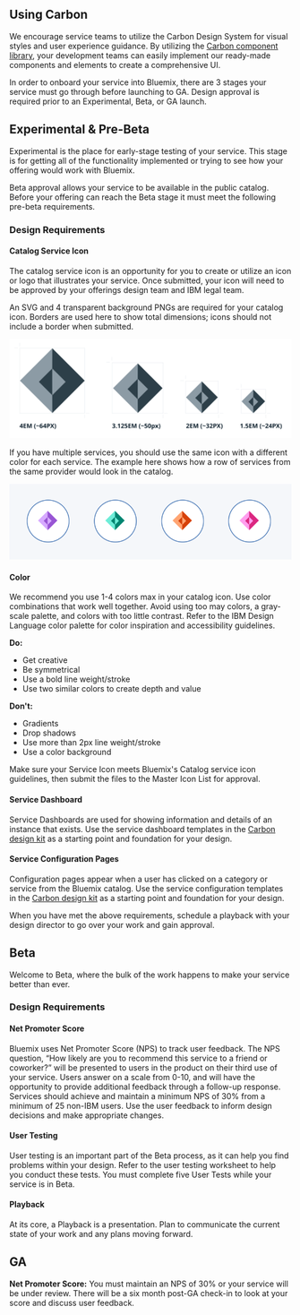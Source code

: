 ## Using Carbon

We encourage service teams to utilize the Carbon Design System for visual styles and user experience guidance. By utilizing the [Carbon component library](https://github.com/carbon-design-system/carbon-components), your development teams can easily implement our ready-made components and elements to create a comprehensive UI.

In order to onboard your service into Bluemix, there are 3 stages your service must go through before launching to GA. Design approval is required prior to an Experimental, Beta, or GA launch.

## Experimental & Pre-Beta

Experimental is the place for early-stage testing of your service. This stage is for getting all of the functionality implemented or trying to see how your offering would work with Bluemix.

Beta approval allows your service to be available in the public catalog. Before your offering can reach the Beta stage it must meet the following pre-beta requirements.

### Design Requirements

#### Catalog Service Icon

The catalog service icon is an opportunity for you to create or utilize an icon or logo that illustrates your service. Once submitted, your icon will need to be approved by your offerings design team and IBM legal team.

An SVG and 4 transparent background PNGs are required for your catalog icon. Borders are used here to show total dimensions; icons should not include a border when submitted.

![Catalog service icon sizing](images/service-providers-2.svg)

If you have multiple services, you should use the same icon with a different color for each service. The example here shows how a row of services from the same provider would look in the catalog.

![Multiple services in the Bluemix catalog](images/service-providers-1.svg)

#### Color

We recommend you use 1-4 colors max in your catalog icon. Use color combinations that work well together. Avoid using too may colors, a gray-scale palette, and colors with too little contrast. Refer to the IBM Design Language color palette for color inspiration and accessibility guidelines.

**Do:**

* Get creative
* Be symmetrical
* Use a bold line weight/stroke
* Use two similar colors to create depth and value

**Don't:**

* Gradients
* Drop shadows
* Use more than 2px line weight/stroke
* Use a color background

Make sure your Service Icon meets Bluemix's Catalog service icon guidelines, then submit the files to the Master Icon List for approval.

#### Service Dashboard

Service Dashboards are used for showing information and details of an instance that exists. Use the service dashboard templates in the [Carbon design kit](https://github.com/carbon-design-system/carbon-design-kit) as a starting point and foundation for your design.

#### Service Configuration Pages

Configuration pages appear when a user has clicked on a category or service from the Bluemix catalog. Use the service configuration templates in the [Carbon design kit](https://github.com/carbon-design-system/carbon-design-kit) as a starting point and foundation for your design.

When you have met the above requirements, schedule a playback with your design director to go over your work and gain approval.

## Beta

Welcome to Beta, where the bulk of the work happens to make your service better than ever.

### Design Requirements

#### Net Promoter Score

Bluemix uses Net Promoter Score (NPS) to track user feedback. The NPS question, “How likely are you to recommend this service to a friend or coworker?” will be presented to users in the product on their third use of your service. Users answer on a scale from 0-10, and will have the opportunity to provide additional feedback through a follow-up response. Services should achieve and maintain a minimum NPS of 30% from a minimum of 25 non-IBM users. Use the user feedback to inform design decisions and make appropriate changes.

#### User Testing

User testing is an important part of the Beta process, as it can help you find problems within your design. Refer to the user testing worksheet to help you conduct these tests. You must complete five User Tests while your service is in Beta.

#### Playback

At its core, a Playback is a presentation. Plan to communicate the current state of your work and any plans moving forward.

## GA

**Net Promoter Score:** You must maintain an NPS of 30% or your service will be under review. There will be a six month post-GA check-in to look at your score and discuss user feedback.
